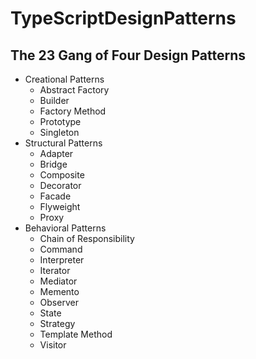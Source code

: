 # TypeScriptDesignPatterns

## The 23 Gang of Four Design Patterns

* Creational Patterns
	* Abstract Factory
	* Builder
	* Factory Method
	* Prototype
	* Singleton
* Structural Patterns
	* Adapter
	* Bridge
	* Composite
	* Decorator
	* Facade
	* Flyweight
	* Proxy
* Behavioral Patterns
	* Chain of Responsibility
	* Command
	* Interpreter
	* Iterator
	* Mediator
	* Memento
	* Observer
	* State
	* Strategy
	* Template Method
	* Visitor